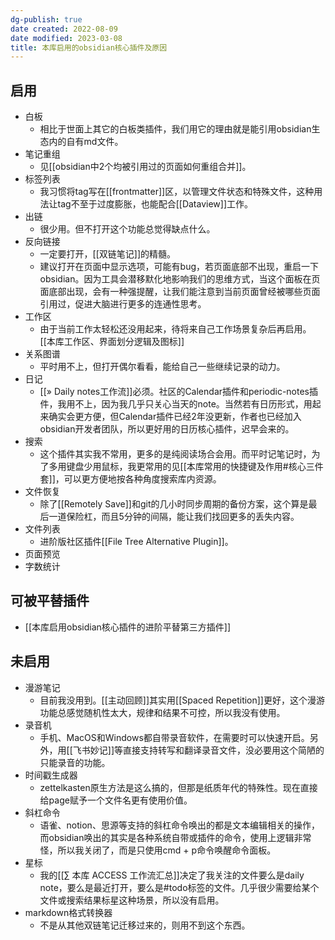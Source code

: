 ```yaml
---
dg-publish: true
date created: 2022-08-09
date modified: 2023-03-08
title: 本库启用的obsidian核心插件及原因
---
```


## 启用

- 白板
	- 相比于世面上其它的白板类插件，我们用它的理由就是能引用obsidian生态内的自有md文件。
- 笔记重组
	- 见[[obsidian中2个均被引用过的页面如何重组合并]]。
- 标签列表
	- 我习惯将tag写在[[frontmatter]]区，以管理文件状态和特殊文件，这种用法让tag不至于过度膨胀，也能配合[[Dataview]]工作。
- 出链
	- 很少用。但不打开这个功能总觉得缺点什么。
- 反向链接
	- 一定要打开，[[双链笔记]]的精髓。
	- 建议打开在页面中显示选项，可能有bug，若页面底部不出现，重启一下obsidian。因为工具会潜移默化地影响我们的思维方式，当这个面板在页面底部出现，会有一种强提醒，让我们能注意到当前页面曾经被哪些页面引用过，促进大脑进行更多的连通性思考。
- 工作区
	- 由于当前工作太轻松还没用起来，待将来自己工作场景复杂后再启用。[[本库工作区、界面划分逻辑及图标]]
- 关系图谱
	- 平时用不上，但打开偶尔看看，能给自己一些继续记录的动力。
- 日记
	- [[» Daily notes工作流]]必须。社区的Calendar插件和periodic-notes插件，我用不上，因为我几乎只关心当天的note。当然若有日历形式，用起来确实会更方便，但Calendar插件已经2年没更新，作者也已经加入obsidian开发者团队，所以更好用的日历核心插件，迟早会来的。
- 搜索
	- 这个插件其实我不常用，更多的是纯阅读场合会用。而平时记笔记时，为了多用键盘少用鼠标，我更常用的见[[本库常用的快捷键及作用#核心三件套]]，可以更方便地按各种角度搜索库内资源。
- 文件恢复
	- 除了[[Remotely Save]]和git的几小时同步周期的备份方案，这个算是最后一道保险杠，而且5分钟的间隔，能让我们找回更多的丢失内容。
- 文件列表
	- 进阶版社区插件[[File Tree Alternative Plugin]]。
- 页面预览
- 字数统计

## 可被平替插件

- [[本库启用obsidian核心插件的进阶平替第三方插件]]

## 未启用

- 漫游笔记
	- 目前我没用到。[[主动回顾]]其实用[[Spaced Repetition]]更好，这个漫游功能总感觉随机性太大，规律和结果不可控，所以我没有使用。
- 录音机
	- 手机、MacOS和Windows都自带录音软件，在需要时可以快速开启。另外，用[[飞书妙记]]等直接支持转写和翻译录音文件，没必要用这个简陋的只能录音的功能。
- 时间戳生成器
	- zettelkasten原生方法是这么搞的，但那是纸质年代的特殊性。现在直接给page赋予一个文件名更有使用价值。
- 斜杠命令
	- 语雀、notion、思源等支持的斜杠命令唤出的都是文本编辑相关的操作，而obsidian唤出的其实是各种系统自带或插件的命令，使用上逻辑非常怪，所以我关闭了，而是只使用cmd + p命令唤醒命令面板。
- 星标
	- 我的[[∑ 本库 ACCESS 工作流汇总]]决定了我关注的文件要么是daily note，要么是最近打开，要么是#todo标签的文件。几乎很少需要给某个文件或搜索结果标星这种场景，所以没有启用。
- markdown格式转换器
	- 不是从其他双链笔记迁移过来的，则用不到这个东西。
